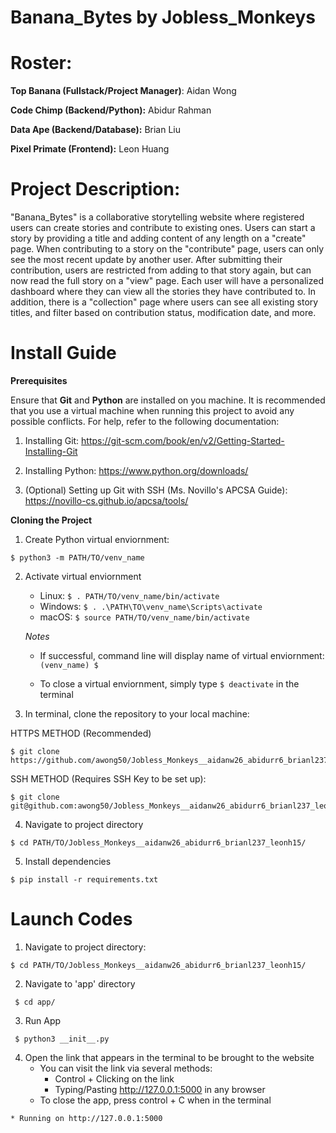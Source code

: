 # Banana_Bytes by Jobless_Monkeys
# Roster:
**Top Banana (Fullstack/Project Manager)**: Aidan Wong 

**Code Chimp (Backend/Python):** Abidur Rahman

**Data Ape (Backend/Database):** Brian Liu

**Pixel Primate (Frontend):** Leon Huang

# Project Description:

"Banana_Bytes" is a collaborative storytelling website where registered users can create stories and contribute to existing ones. Users can start a story by providing a title and adding content of any length on a "create" page. When contributing to a story on the "contribute" page, users can only see the most recent update by another user. After submitting their contribution, users are restricted from adding to that story again, but can now read the full story on a "view" page. Each user will have a personalized dashboard where they can view all the stories they have contributed to. In addition, there is a "collection" page where users can see all existing story titles, and filter based on contribution status, modification date, and more.

# Install Guide

**Prerequisites**

Ensure that **Git** and **Python** are installed on you machine. It is recommended that you use a virtual machine when running this project to avoid any possible conflicts. For help, refer to the following documentation:
   1. Installing Git: https://git-scm.com/book/en/v2/Getting-Started-Installing-Git 
   2. Installing Python: https://www.python.org/downloads/ 

   3. (Optional) Setting up Git with SSH (Ms. Novillo's APCSA Guide): https://novillo-cs.github.io/apcsa/tools/ 
         

**Cloning the Project**
1. Create Python virtual enviornment:

```
$ python3 -m PATH/TO/venv_name
```

2. Activate virtual enviornment 

   - Linux: `$ . PATH/TO/venv_name/bin/activate`
   - Windows: `$ . .\PATH\TO\venv_name\Scripts\activate`
   - macOS: `$ source PATH/TO/venv_name/bin/activate`

   *Notes*

   - If successful, command line will display name of virtual enviornment: `(venv_name) $ `

   - To close a virtual enviornment, simply type `$ deactivate` in the terminal


3. In terminal, clone the repository to your local machine: 

HTTPS METHOD (Recommended)

```
$ git clone https://github.com/awong50/Jobless_Monkeys__aidanw26_abidurr6_brianl237_leonh15.git        
```

SSH METHOD (Requires SSH Key to be set up):

```
$ git clone git@github.com:awong50/Jobless_Monkeys__aidanw26_abidurr6_brianl237_leonh15.git
```

4. Navigate to project directory

```
$ cd PATH/TO/Jobless_Monkeys__aidanw26_abidurr6_brianl237_leonh15/
```

5. Install dependencies

```
$ pip install -r requirements.txt
```
        
# Launch Codes

1. Navigate to project directory:

```
$ cd PATH/TO/Jobless_Monkeys__aidanw26_abidurr6_brianl237_leonh15/
```
 
2. Navigate to 'app' directory

```
 $ cd app/
```

3. Run App

```
 $ python3 __init__.py
```
4. Open the link that appears in the terminal to be brought to the website
    - You can visit the link via several methods:
        - Control + Clicking on the link
        - Typing/Pasting http://127.0.0.1:5000 in any browser
    - To close the app, press control + C when in the terminal

```    
* Running on http://127.0.0.1:5000
``` 